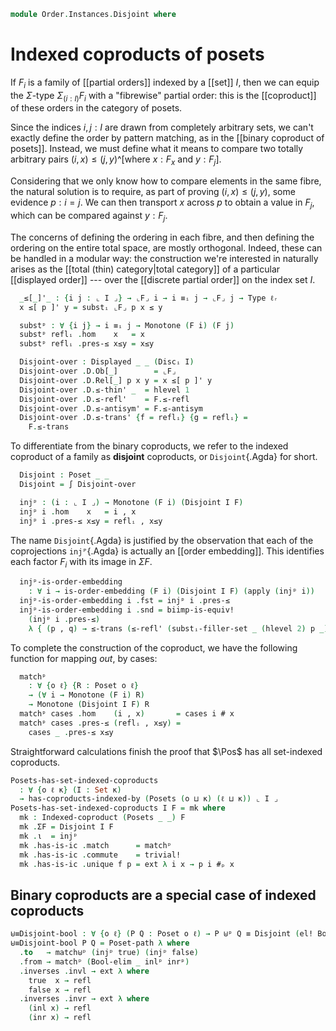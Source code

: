 <!--
```agda
open import Cat.Diagram.Coproduct.Indexed
open import Cat.Morphism
open import Cat.Prelude

open import Data.Id.Base
open import Data.Bool
open import Data.Sum

open import Order.Instances.Coproduct renaming (matchᵖ to match⊎ᵖ)
open import Order.Instances.Discrete
open import Order.Displayed
open import Order.Univalent
open import Order.Morphism
open import Order.Base

import Order.Reasoning as Pr

open is-indexed-coproduct
open Indexed-coproduct
open Inverses
```
-->

```agda
module Order.Instances.Disjoint where
```

# Indexed coproducts of posets

If $F_i$ is a family of [[partial orders]] indexed by a [[set]] $I$,
then we can equip the $\Sigma$-type $\Sigma_{(i : I)} F_i$ with a
"fibrewise" partial order: this is the [[coproduct]] of these orders in
the category of posets.

[partially ordered sets]: Order.Base.html

<!--
```agda
private module D = Displayed

module _ {ℓ ℓₐ ℓᵣ} (I : Set ℓ) (F : ⌞ I ⌟ → Poset ℓₐ ℓᵣ) where
  private
    open module F {i : ⌞ I ⌟} = Pr (F i)

    ⌞F⌟ : ⌞ I ⌟ → Type ℓₐ
    ⌞F⌟ e = ⌞ F e ⌟
```
-->

Since the indices $i, j : I$ are drawn from completely arbitrary sets,
we can't exactly define the order by pattern matching, as in the
[[binary coproduct of posets]]. Instead, we must define what it means to
compare two totally arbitrary pairs $(i, x) \le (j, y)$^[where $x : F_x$
and $y : F_j$].

Considering that we only know how to compare elements in the same fibre,
the natural solution is to require, as part of proving $(i, x) \le (j,
y)$, some evidence $p : i = j$. We can then transport $x$ across $p$ to
obtain a value in $F_j$, which can be compared against $y : F_j$.

The concerns of defining the ordering in each fibre, and then defining
the ordering on the entire total space, are mostly orthogonal. Indeed,
these can be handled in a modular way: the construction we're interested
in naturally arises as the [[total (thin) category|total category]] of a
particular [[displayed order]] --- over the [[discrete partial order]]
on the index set $I$.

```agda
  _≤[_]'_ : {i j : ⌞ I ⌟} → ⌞F⌟ i → i ≡ᵢ j → ⌞F⌟ j → Type ℓᵣ
  x ≤[ p ]' y = substᵢ ⌞F⌟ p x ≤ y

  substᵖ : ∀ {i j} → i ≡ᵢ j → Monotone (F i) (F j)
  substᵖ reflᵢ .hom    x   = x
  substᵖ reflᵢ .pres-≤ x≤y = x≤y

  Disjoint-over : Displayed _ _ (Discᵢ I)
  Disjoint-over .D.Ob[_]        = ⌞F⌟
  Disjoint-over .D.Rel[_] p x y = x ≤[ p ]' y
  Disjoint-over .D.≤-thin' _  = hlevel 1
  Disjoint-over .D.≤-refl'    = F.≤-refl
  Disjoint-over .D.≤-antisym' = F.≤-antisym
  Disjoint-over .D.≤-trans' {f = reflᵢ} {g = reflᵢ} =
    F.≤-trans
```

To differentiate from the binary coproducts, we refer to the indexed
coproduct of a family as **disjoint** coproducts, or `Disjoint`{.Agda}
for short.

```agda
  Disjoint : Poset _ _
  Disjoint = ∫ Disjoint-over
```

<!--
```agda
_≤[_]_
  : ∀ {ℓ ℓₐ ℓᵣ} {I : Set ℓ} {F : ⌞ I ⌟ → Poset ℓₐ ℓᵣ} {i j : ⌞ I ⌟}
  → ⌞ F i ⌟ → i ≡ᵢ j → ⌞ F j ⌟
  → Type ℓᵣ
_≤[_]_ {I = I} {F = F} x p y = _≤[_]'_ I F x p y
{-# DISPLAY _≤[_]'_ I F x p y = x ≤[ p ] y #-}

module _ {ℓ ℓₐ ℓᵣ} {I : Set ℓ} {F : ⌞ I ⌟ → Poset ℓₐ ℓᵣ} where
  private
    open module F {i : ⌞ I ⌟} = Pr (F i)

    ⌞F⌟ : ⌞ I ⌟ → Type ℓₐ
    ⌞F⌟ e = ⌞ F e ⌟
```
-->

```agda
  injᵖ : (i : ⌞ I ⌟) → Monotone (F i) (Disjoint I F)
  injᵖ i .hom    x   = i , x
  injᵖ i .pres-≤ x≤y = reflᵢ , x≤y
```

The name `Disjoint`{.Agda} is justified by the observation that each of
the coprojections `injᴾ`{.Agda} is actually an [[order embedding]]. This
identifies each factor $F_i$ with its image in $\Sigma F$.

```agda
  injᵖ-is-order-embedding
    : ∀ i → is-order-embedding (F i) (Disjoint I F) (apply (injᵖ i))
  injᵖ-is-order-embedding i .fst = injᵖ i .pres-≤
  injᵖ-is-order-embedding i .snd = biimp-is-equiv!
    (injᵖ i .pres-≤)
    λ { (p , q) → ≤-trans (≤-refl' (substᵢ-filler-set _ (hlevel 2) p _)) q }
```

To complete the construction of the coproduct, we have the following
function for mapping _out_, by cases:

```agda
  matchᵖ
    : ∀ {o ℓ} {R : Poset o ℓ}
    → (∀ i → Monotone (F i) R)
    → Monotone (Disjoint I F) R
  matchᵖ cases .hom    (i , x)       = cases i # x
  matchᵖ cases .pres-≤ (reflᵢ , x≤y) =
    cases _ .pres-≤ x≤y
```

Straightforward calculations finish the proof that $\Pos$ has all
set-indexed coproducts.

```agda
Posets-has-set-indexed-coproducts
  : ∀ {o ℓ κ} (I : Set κ)
  → has-coproducts-indexed-by (Posets (o ⊔ κ) (ℓ ⊔ κ)) ⌞ I ⌟
Posets-has-set-indexed-coproducts I F = mk where
  mk : Indexed-coproduct (Posets _ _) F
  mk .ΣF = Disjoint I F
  mk .ι  = injᵖ
  mk .has-is-ic .match      = matchᵖ
  mk .has-is-ic .commute    = trivial!
  mk .has-is-ic .unique f p = ext λ i x → p i #ₚ x
```

## Binary coproducts are a special case of indexed coproducts

```agda
⊎≡Disjoint-bool : ∀ {o ℓ} (P Q : Poset o ℓ) → P ⊎ᵖ Q ≡ Disjoint (el! Bool) (if_then P else Q)
⊎≡Disjoint-bool P Q = Poset-path λ where
  .to   → match⊎ᵖ (injᵖ true) (injᵖ false)
  .from → matchᵖ (Bool-elim _ inlᵖ inrᵖ)
  .inverses .invl → ext λ where
    true  x → refl
    false x → refl
  .inverses .invr → ext λ where
    (inl x) → refl
    (inr x) → refl
```
